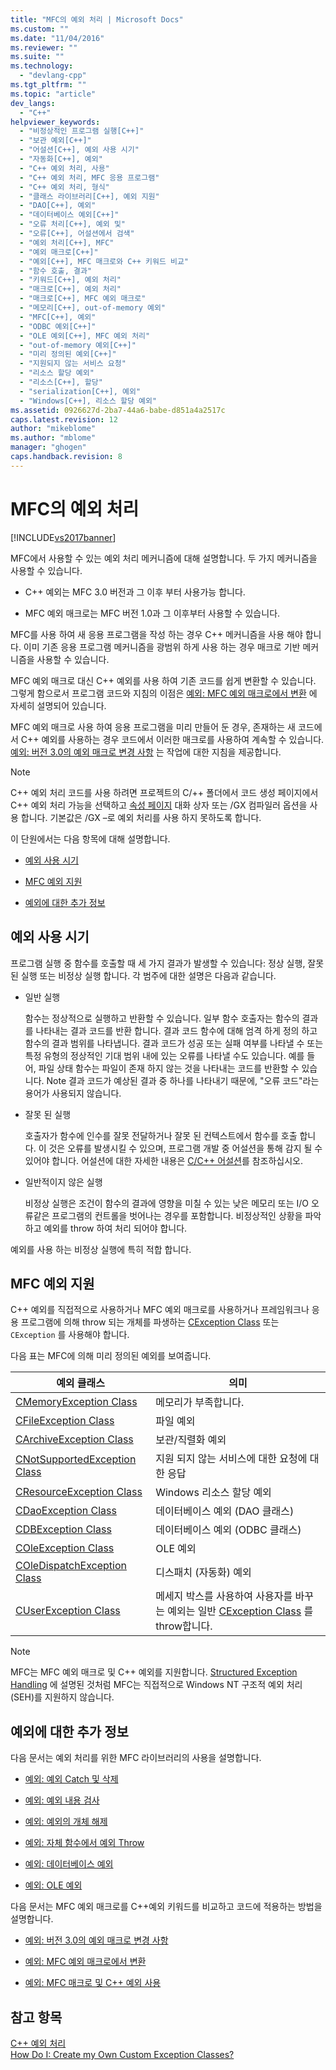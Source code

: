 ```yaml
---
title: "MFC의 예외 처리 | Microsoft Docs"
ms.custom: ""
ms.date: "11/04/2016"
ms.reviewer: ""
ms.suite: ""
ms.technology: 
  - "devlang-cpp"
ms.tgt_pltfrm: ""
ms.topic: "article"
dev_langs: 
  - "C++"
helpviewer_keywords: 
  - "비정상적인 프로그램 실행[C++]"
  - "보관 예외[C++]"
  - "어설션[C++], 예외 사용 시기"
  - "자동화[C++], 예외"
  - "C++ 예외 처리, 사용"
  - "C++ 예외 처리, MFC 응용 프로그램"
  - "C++ 예외 처리, 형식"
  - "클래스 라이브러리[C++], 예외 지원"
  - "DAO[C++], 예외"
  - "데이터베이스 예외[C++]"
  - "오류 처리[C++], 예외 및"
  - "오류[C++], 어설션에서 검색"
  - "예외 처리[C++], MFC"
  - "예외 매크로[C++]"
  - "예외[C++], MFC 매크로와 C++ 키워드 비교"
  - "함수 호출, 결과"
  - "키워드[C++], 예외 처리"
  - "매크로[C++], 예외 처리"
  - "매크로[C++], MFC 예외 매크로"
  - "메모리[C++], out-of-memory 예외"
  - "MFC[C++], 예외"
  - "ODBC 예외[C++]"
  - "OLE 예외[C++], MFC 예외 처리"
  - "out-of-memory 예외[C++]"
  - "미리 정의된 예외[C++]"
  - "지원되지 않는 서비스 요청"
  - "리소스 할당 예외"
  - "리소스[C++], 할당"
  - "serialization[C++], 예외"
  - "Windows[C++], 리소스 할당 예외"
ms.assetid: 0926627d-2ba7-44a6-babe-d851a4a2517c
caps.latest.revision: 12
author: "mikeblome"
ms.author: "mblome"
manager: "ghogen"
caps.handback.revision: 8
---
```

# MFC의 예외 처리
[!INCLUDE[vs2017banner](../assembler/inline/includes/vs2017banner.md)]

MFC에서 사용할 수 있는 예외 처리 메커니즘에 대해 설명합니다.  두 가지 메커니즘을 사용할 수 있습니다.  
  
-   C\+\+ 예외는 MFC 3.0 버전과 그 이후 부터 사용가능 합니다.  
  
-   MFC 예외 매크로는 MFC 버전 1.0과 그 이후부터 사용할 수 있습니다.  
  
 MFC를 사용 하여 새 응용 프로그램을 작성 하는 경우 C\+\+ 메커니즘을 사용 해야 합니다.  이미 기존 응용 프로그램 메커니즘을 광범위 하게 사용 하는 경우 매크로 기반 메커니즘을 사용할 수 있습니다.  
  
 MFC 예외 매크로 대신 C\+\+ 예외를 사용 하여 기존 코드를 쉽게 변환할 수 있습니다.  그렇게 함으로서 프로그램 코드와 지침의 이점은 [예외: MFC 예외 매크로에서 변환](../mfc/exceptions-converting-from-mfc-exception-macros.md) 에 자세히 설명되어 있습니다.  
  
 MFC 예외 매크로 사용 하여 응용 프로그램을 미리 만들어 둔 경우, 존재하는 새 코드에서 C\+\+ 예외를 사용하는 경우 코드에서 이러한 매크로를 사용하여 계속할 수 있습니다.  [예외: 버전 3.0의 예외 매크로 변경 사항](../mfc/exceptions-changes-to-exception-macros-in-version-3-0.md) 는 작업에 대한 지침을 제공합니다.  
  
> [!NOTE]
>  C\+\+ 예외 처리 코드를 사용 하려면 프로젝트의 C\/\+\+ 폴더에서 코드 생성 페이지에서 C\+\+ 예외 처리 가능을 선택하고 [속성 페이지](../ide/property-pages-visual-cpp.md) 대화 상자 또는 \/GX 컴파일러 옵션을 사용 합니다.  기본값은 \/GX –로 예외 처리를 사용 하지 못하도록 합니다.  
  
 이 단원에서는 다음 항목에 대해 설명합니다.  
  
-   [예외 사용 시기](#_core_when_to_use_exceptions)  
  
-   [MFC 예외 지원](#_core_mfc_exception_support)  
  
-   [예외에 대한 추가 정보](#_core_further_reading_about_exceptions)  
  
##  <a name="_core_when_to_use_exceptions"></a> 예외 사용 시기  
 프로그램 실행 중 함수를 호출할 때 세 가지 결과가 발생할 수 있습니다: 정상 실행, 잘못 된 실행 또는 비정상 실행 합니다.  각 범주에 대한 설명은 다음과 같습니다.  
  
-   일반 실행  
  
     함수는 정상적으로 실행하고 반환할 수 있습니다.  일부 함수 호출자는 함수의 결과를 나타내는 결과 코드를 반환 합니다.  결과 코드 함수에 대해 엄격 하게 정의 하고 함수의 결과 범위를 나타냅니다.  결과 코드가 성공 또는 실패 여부를 나타낼 수 또는 특정 유형의 정상적인 기대 범위 내에 있는 오류를 나타낼 수도 있습니다.  예를 들어, 파일 상태 함수는 파일이 존재 하지 않는 것을 나타내는 코드를 반환할 수 있습니다.  Note 결과 코드가 예상된 결과 중 하나를 나타내기 때문에, "오류 코드"라는 용어가 사용되지 않습니다.  
  
-   잘못 된 실행  
  
     호출자가 함수에 인수를 잘못 전달하거나 잘못 된 컨텍스트에서 함수를 호출 합니다.  이 것은 오류를 발생시킬 수 있으며, 프로그램 개발 중 어설션을 통해 감지 될 수 있어야 합니다. 어설션에 대한 자세한 내용은 [C\/C\+\+ 어설션](../Topic/C-C++%20Assertions.md)를 참조하십시오.  
  
-   일반적이지 않은 실행  
  
     비정상 실행은 조건이 함수의 결과에 영향을 미칠 수 있는 낮은 메모리 또는 I\/O 오류같은 프로그램의 컨트롤을 벗어나는 경우를 포함합니다.  비정상적인 상황을 파악 하고 예외를 throw 하여 처리 되어야 합니다.  
  
 예외를 사용 하는 비정상 실행에 특히 적합 합니다.  
  
##  <a name="_core_mfc_exception_support"></a> MFC 예외 지원  
 C\+\+ 예외를 직접적으로 사용하거나 MFC 예외 매크로를 사용하거나 프레임워크나 응용 프로그램에 의해 throw 되는 개체를 파생하는 [CException Class](../mfc/reference/cexception-class.md) 또는 `CException` 를 사용해야 합니다.  
  
 다음 표는 MFC에 의해 미리 정의된 예외를 보여줍니다.  
  
|예외 클래스|의미|  
|------------|--------|  
|[CMemoryException Class](../mfc/reference/cmemoryexception-class.md)|메모리가 부족합니다.|  
|[CFileException Class](../mfc/reference/cfileexception-class.md)|파일 예외|  
|[CArchiveException Class](../mfc/reference/carchiveexception-class.md)|보관\/직렬화 예외|  
|[CNotSupportedException Class](../mfc/reference/cnotsupportedexception-class.md)|지원 되지 않는 서비스에 대한 요청에 대한 응답|  
|[CResourceException Class](../mfc/reference/cresourceexception-class.md)|Windows 리소스 할당 예외|  
|[CDaoException Class](../mfc/reference/cdaoexception-class.md)|데이터베이스 예외 \(DAO 클래스\)|  
|[CDBException Class](../mfc/reference/cdbexception-class.md)|데이터베이스 예외 \(ODBC 클래스\)|  
|[COleException Class](../mfc/reference/coleexception-class.md)|OLE 예외|  
|[COleDispatchException Class](../mfc/reference/coledispatchexception-class.md)|디스패치 \(자동화\) 예외|  
|[CUserException Class](../mfc/reference/cuserexception-class.md)|메세지 박스를 사용하여 사용자를 바꾸는 예외는 일반 [CException Class](../mfc/reference/cexception-class.md) 를 throw합니다.|  
  
> [!NOTE]
>  MFC는 MFC 예외 매크로 및 C\+\+ 예외를 지원합니다.  [Structured Exception Handling](http://msdn.microsoft.com/library/windows/desktop/ms680657) 에 설명된 것처럼 MFC는 직접적으로 Windows NT 구조적 예외 처리\(SEH\)를 지원하지 않습니다.  
  
##  <a name="_core_further_reading_about_exceptions"></a> 예외에 대한 추가 정보  
 다음 문서는 예외 처리를 위한 MFC 라이브러리의 사용을 설명합니다.  
  
-   [예외: 예외 Catch 및 삭제](../mfc/exceptions-catching-and-deleting-exceptions.md)  
  
-   [예외: 예외 내용 검사](../mfc/exceptions-examining-exception-contents.md)  
  
-   [예외: 예외의 개체 해제](../mfc/exceptions-freeing-objects-in-exceptions.md)  
  
-   [예외: 자체 함수에서 예외 Throw](../mfc/exceptions-throwing-exceptions-from-your-own-functions.md)  
  
-   [예외: 데이터베이스 예외](../mfc/exceptions-database-exceptions.md)  
  
-   [예외: OLE 예외](../mfc/exceptions-ole-exceptions.md)  
  
 다음 문서는 MFC 예외 매크로를 C\+\+예외 키워드를 비교하고 코드에 적용하는 방법을 설명합니다.  
  
-   [예외: 버전 3.0의 예외 매크로 변경 사항](../mfc/exceptions-changes-to-exception-macros-in-version-3-0.md)  
  
-   [예외: MFC 예외 매크로에서 변환](../mfc/exceptions-converting-from-mfc-exception-macros.md)  
  
-   [예외: MFC 매크로 및 C\+\+ 예외 사용](../mfc/exceptions-using-mfc-macros-and-cpp-exceptions.md)  
  
## 참고 항목  
 [C\+\+ 예외 처리](../cpp/cpp-exception-handling.md)   
 [How Do I: Create my Own Custom Exception Classes?](http://go.microsoft.com/fwlink/?LinkId=128045)